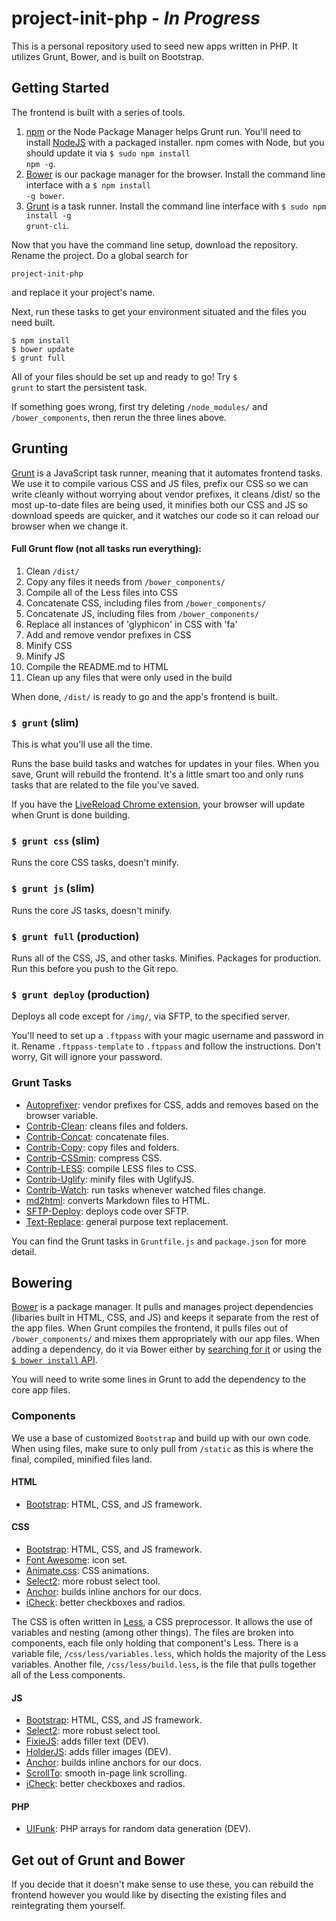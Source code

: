 # project-init-php - *In Progress*
This is a personal repository used to seed new apps written in PHP. It utilizes Grunt, Bower, and is built on Bootstrap.

## Getting Started
The frontend is built with a series of tools.

1. <a href="https://docs.npmjs.com/getting-started/what-is-npm">npm</a> or the Node Package Manager helps Grunt run. You'll need to install <a href="https://nodejs.org/">NodeJS</a> with a packaged installer. npm comes with Node, but you should update it via <code>$ sudo npm install npm -g</code>.
2. <a href="http://bower.io/">Bower</a> is our package manager for the browser. Install the command line interface with a <code>$ npm install -g bower</code>.
3. <a href="http://gruntjs.com/">Grunt</a> is a task runner. Install the command line interface with <code>$ sudo npm install -g grunt-cli</code>.

Now that you have the command line setup, download the repository. Rename the project. Do a global search for
```
project-init-php
```
and replace it your project's name.

Next, run these tasks to get your environment situated and the files you need built.
```
$ npm install
$ bower update
$ grunt full
```
All of your files should be set up and ready to go! Try <code>$ grunt</code> to start the persistent task.

If something goes wrong, first try deleting <code>/node_modules/</code> and <code>/bower_components</code>, then rerun the three lines above.

## Grunting
<a href="http://gruntjs.com/">Grunt</a> is a JavaScript task runner, meaning that it automates frontend tasks. We use it to compile various CSS and JS files, prefix our CSS so we can write cleanly without worrying about vendor prefixes, it cleans /dist/ so the most up-to-date files are being used, it minifies both our CSS and JS so download speeds are quicker, and it watches our code so it can reload our browser when we change it.

#### Full Grunt flow (not all tasks run everything):
1. Clean <code>/dist/</code>
2. Copy any files it needs from <code>/bower_components/</code>
3. Compile all of the Less files into CSS
4. Concatenate CSS, including files from <code>/bower_components/</code>
5. Concatenate JS, including files from <code>/bower_components/</code>
6. Replace all instances of 'glyphicon' in CSS with 'fa'
7. Add and remove vendor prefixes in CSS
8. Minify CSS
9. Minify JS
10. Compile the README.md to HTML
11. Clean up any files that were only used in the build

When done, <code>/dist/</code> is ready to go and the app's frontend is built.

### <code>$ grunt</code> (slim)
This is what you'll use all the time.

Runs the base build tasks and watches for updates in your files. When you save, Grunt will rebuild the frontend. It's a little smart too and only runs tasks that are related to the file you've saved.

If you have the <a href="https://chrome.google.com/webstore/detail/livereload/jnihajbhpnppcggbcgedagnkighmdlei?hl=en">LiveReload Chrome extension</a>, your browser will update when Grunt is done building.

### <code>$ grunt css</code> (slim)
Runs the core CSS tasks, doesn't minify.

### <code>$ grunt js</code> (slim)
Runs the core JS tasks, doesn't minify.

### <code>$ grunt full</code> (production)
Runs all of the CSS, JS, and other tasks. Minifies. Packages for production. Run this before you push to the Git repo.

### <code>$ grunt deploy</code> (production)
Deploys all code except for <code>/img/</code>, via SFTP, to the specified server.

You'll need to set up a <code>.ftppass</code> with your magic username and password in it. Rename <code>.ftppass-template</code> to <code>.ftppass</code> and follow the instructions. Don't worry, Git will ignore your password.

### Grunt Tasks
- <a href="https://github.com/nDmitry/grunt-autoprefixer">Autoprefixer</a>: vendor prefixes for CSS, adds and removes based on the browser variable.
- <a href="https://github.com/gruntjs/grunt-contrib-clean">Contrib-Clean</a>: cleans files and folders.
- <a href="https://github.com/gruntjs/grunt-contrib-concat">Contrib-Concat</a>: concatenate files.
- <a href="https://github.com/gruntjs/grunt-contrib-copy">Contrib-Copy</a>: copy files and folders.
- <a href="https://github.com/gruntjs/grunt-contrib-cssmin">Contrib-CSSmin</a>: compress CSS.
- <a href="https://github.com/gruntjs/grunt-contrib-less">Contrib-LESS</a>: compile LESS files to CSS.
- <a href="https://github.com/gruntjs/grunt-contrib-uglify">Contrib-Uglify</a>: minify files with UglifyJS.
- <a href="https://github.com/gruntjs/grunt-contrib-watch">Contrib-Watch</a>: run tasks whenever watched files change.
- <a href="https://github.com/bylexus/grunt-md2html">md2html</a>: converts Markdown files to HTML.
- <a href="https://github.com/thrashr888/grunt-sftp-deploy">SFTP-Deploy</a>: deploys code over SFTP.
- <a href="https://github.com/yoniholmes/grunt-text-replace">Text-Replace</a>: general purpose text replacement.

You can find the Grunt tasks in <code>Gruntfile.js</code> and <code>package.json</code> for more detail.

## Bowering
<a href="http://bower.io/">Bower</a> is a package manager. It pulls and manages project dependencies (libaries built in HTML, CSS, and JS) and keeps it separate from the rest of the app files. When Grunt compiles the frontend, it pulls files out of <code>/bower_components/</code> and mixes them appropriately with our app files. When adding a dependency, do it via Bower either by <a href="http://bower.io/search/">searching for it</a> or using the <a href="http://bower.io/docs/api/#install"><code>$ bower install</code> API</a>.

You will need to write some lines in Grunt to add the dependency to the core app files.

### Components
We use a base of customized <code>Bootstrap</code> and build up with our own code. When using files, make sure to only pull from <code>/static</code> as this is where the final, compiled, minified files land.

#### HTML
- <a href="http://getbootstrap.com/">Bootstrap</a>: HTML, CSS, and JS framework.

#### CSS
- <a href="http://getbootstrap.com/">Bootstrap</a>: HTML, CSS, and JS framework.
- <a href="http://fontawesome.io/">Font Awesome</a>: icon set.
- <a href="https://daneden.me/animate/">Animate.css</a>: CSS animations.
- <a href="http://select2.github.io/">Select2</a>: more robust select tool.
- <a href="https://github.com/bryanbraun/anchorjs">Anchor</a>: builds inline anchors for our docs.
- <a href="http://fronteed.com/iCheck/">iCheck</a>: better checkboxes and radios.

The CSS is often written in <a href="lesscss.org/">Less</a>, a CSS preprocessor. It allows the use of variables and nesting (among other things). The files are broken into components, each file only holding that component's Less. There is a variable file, <code>/css/less/variables.less</code>, which holds the majority of the Less variables. Another file, <code>/css/less/build.less</code>, is the file that pulls together all of the Less components.

#### JS
- <a href="http://getbootstrap.com/">Bootstrap</a>: HTML, CSS, and JS framework.
- <a href="http://select2.github.io/">Select2</a>: more robust select tool.
- <a href="https://github.com/ryhan/fixie">FixieJS</a>: adds filler text (DEV).
- <a href="http://imsky.github.io/holder/">HolderJS</a>: adds filler images (DEV).
- <a href="https://github.com/bryanbraun/anchorjs">Anchor</a>: builds inline anchors for our docs.
- <a href="https://github.com/flesler/jquery.scrollTo">ScrollTo</a>: smooth in-page link scrolling.
- <a href="http://fronteed.com/iCheck/">iCheck</a>: better checkboxes and radios.

#### PHP
- <a href="https://github.com/armthethinker/uifunk">UIFunk</a>: PHP arrays for random data generation (DEV).

## Get out of Grunt and Bower
If you decide that it doesn't make sense to use these, you can rebuild the frontend however you would like by disecting the existing files and reintegrating them yourself.